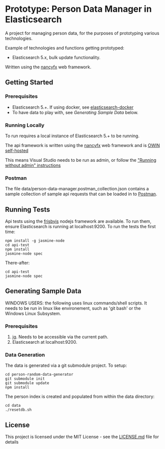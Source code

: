# Prototype: Person Data Manager in Elasticsearch

A project for managing person data, for the purposes of prototyping various technologies.

Example of technologies and functions getting prototyped:
* Elasticsearch 5.x, bulk update functionality.

Written using the [nancyfx](http://nancyfx.org/) web framework. 

## Getting Started

### Prerequisites

* Elasticsearch 5.+. If using docker, see [elasticsearch-docker](https://github.com/hombredequeso/elasticsearch-docker)
* To have data to play with, see *Generating Sample Data* below.

### Running Locally

To run requires a local instance of Elasticsearch 5.+ to be running.

The api framework is written using the [nancyfx](http://nancyfx.org/) web framework and is [OWIN self-hosted](https://github.com/NancyFx/Nancy/wiki/Hosting-nancy-with-owin#katana---httplistener-selfhost)

This means Visual Studio needs to be run as admin, or follow the ["Running without admin" instructions](https://github.com/NancyFx/Nancy/wiki/Hosting-nancy-with-owin#katana---httplistener-selfhost)

### Postman

The file data/person-data-manager.postman_collection.json contains a sample collection of sample api requests that can be loaded in to [Postman](https://www.getpostman.com/).

## Running Tests

Api tests using the [frisbyjs](http://frisbyjs.com/) nodejs framework are available. To run them, ensure Elasticsearch is running at localhost:9200.
To run the tests the first time:

```
npm install -g jasmine-node
cd api-test
npm install
jasmine-node spec
```

There-after:
```
cd api-test
jasmine-node spec

```

## Generating Sample Data

WINDOWS USERS: the following uses linux commands/shell scripts. It needs to be run in linux like environement, such as 'git bash' or the Windows Linux Subsystem.

### Prerequisites

1. [jq](https://stedolan.github.io/jq/). Needs to be accessible via the current path.
2. Elasticsearch at localhost:9200.

### Data Generation

The data is generated via a git submodule project. To setup:
```
cd person-random-data-generator
git submodule init
git submodule update
npm install
```

The person index is created and populated from within the data directory:
```
cd data
./resetdb.sh
```

## License

This project is licensed under the MIT License - see the [LICENSE.md](LICENSE.md) file for details

